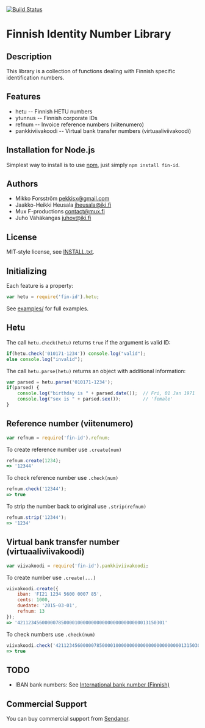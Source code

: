 [![Build Status](https://secure.travis-ci.org/sendanor/node-fin-id.png?branch=master)](http://travis-ci.org/sendanor/node-fin-id)

Finnish Identity Number Library
===============================

Description
-----------

This library is a collection of functions dealing with Finnish specific
identification numbers.

Features
--------

* hetu -- Finnish HETU numbers
* ytunnus -- Finnish corporate IDs
* refnum -- Invoice reference numbers (viitenumero)
* pankkiviivakoodi -- Virtual bank transfer numbers (virtuaaliviivakoodi)

Installation for Node.js
------------------------

Simplest way to install is to use [npm](http://npmjs.org/), just simply `npm install fin-id`.

Authors
-------

* Mikko Forsström <pekkisx@gmail.com>
* Jaakko-Heikki Heusala <jheusala@iki.fi>
* Mux F-productions  <contact@mux.fi>
* Juho Vähäkangas <juhov@iki.fi>

License
-------

MIT-style license, see [INSTALL.txt](http://github.com/jheusala/node-fin-id/blob/master/LICENSE.txt).

Initializing
------------

Each feature is a property:

```javascript
var hetu = require('fin-id').hetu;
```

See [examples/](http://github.com/jheusala/node-fin-id/tree/master/examples) for full examples.

Hetu
----

The call `hetu.check(hetu)` returns `true` if the argument is valid ID:

```javascript
if(hetu.check('010171-1234')) console.log("valid");
else console.log("invalid");
```

The call `hetu.parse(hetu)` returns an object with additional information:

```javascript
var parsed = hetu.parse('010171-1234');
if(parsed) {
	console.log("birthday is " + parsed.date());  // Fri, 01 Jan 1971
	console.log("sex is " + parsed.sex());        // 'female'
}
```

Reference number (viitenumero)
------------------------------

```javascript
var refnum = require('fin-id').refnum;
```

To create reference number use `.create(num)`

```javascript
refnum.create(1234);
=> '12344'
```

To check reference number use `.check(num)`

```javascript
refnum.check('12344');
=> true
```

To strip the number back to original use `.strip(refnum)`

```javascript
refnum.strip('12344');
=> '1234'
```

Virtual bank transfer number (virtuaaliviivakoodi)
--------------------------------------------------

```javascript
var viivakoodi = require('fin-id').pankkiviivakoodi;
```

To create number use `.create(...)`

```javascript
viivakoodi.create({
	iban: 'FI21 1234 5600 0007 85',
	cents: 1000,
	duedate: '2015-03-01',
	refnum: 13
});
=> '421123456000007850000100000000000000000000000013150301'
```

To check numbers use `.check(num)`

```javascript
viivakoodi.check('421123456000007850000100000000000000000000000013150301');
=> true
```

TODO
----

* IBAN bank numbers: See [International bank number (Finnish)](http://tarkistusmerkit.teppovuori.fi/tarkmerk.htm#iban)

Commercial Support
------------------

You can buy commercial support from [Sendanor](http://sendanor.com/software).
